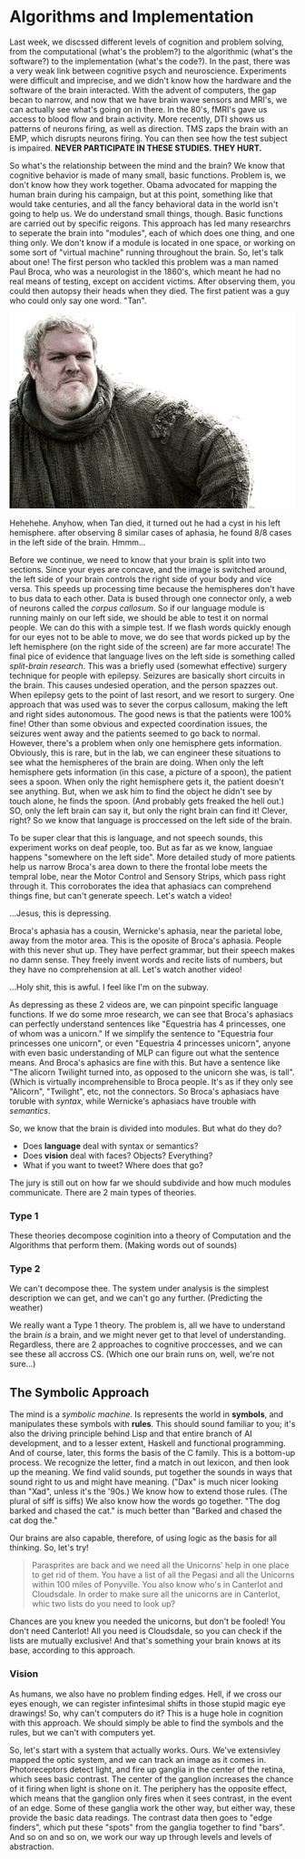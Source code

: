 # Algorithms and Implementation

Last week, we discssed different levels of cognition and problem solving, from the computational (what's the problem?) to the algorithmic (what's the software?) to the implementation (what's the code?). In the past, there was a very weak link between cognitive psych and neuroscience. Experiments were difficult and imprecise, and we didn't know how the hardware and the software of the brain interacted. With the advent of computers, the gap becan to narrow, and now that we have brain wave sensors and MRI's, we can actually see what's going on in there. In the 80's, fMRI's gave us access to blood flow and brain activity. More recently, DTI shows us patterns of neurons firing, as well as direction. TMS zaps the brain with an EMP, which disrupts neurons firing. You can then see how the test subject is impaired. **NEVER PARTICIPATE IN THESE STUDIES. THEY HURT.**

So what's the relationship between the mind and the brain? We know that cognitive behavior is made of many small, basic functions. Problem is, we don't know how they work together. Obama advocated for mapping the human brain during his campaign, but at this point, something like that would take centuries, and all the fancy behavioral data in the world isn't going to help us. We do understand small things, though. Basic functions are carried out by specific reigons. This approach has led many researchrs to seperate the brain into "modules", each of which does one thing, and one thing only. We don't know if a module is located in one space, or working on some sort of "virtual machine" running throughout the brain. So, let's talk about one! The first person who tackled this problem was a man named Paul Broca, who was a neurologist in the 1860's, which meant he had no real means of testing, except on accident victims. After observing them, you could then autopsy their heads when they died. The first patient was a guy who could only say one word. "Tan".

![](../res/hodor.png)

Hehehehe. Anyhow, when Tan died, it turned out he had a cyst in his left hemisphere. after observing 8 similar cases of aphasia, he found 8/8 cases in the left side of the brain. Hmmm...

Before we continue, we need to know that your brain is split into two sections. Since your eyes are concave, and the image is switched around, the left side of your brain controls the right side of your body and vice versa. This speeds up processing time because the hemispheres don't have to bus data to each other. Data is bused through one connector only, a web of neurons called the *corpus callosum*. So if our language module is running mainly on our left side, we should be able to test it on normal people. We can do this with a simple test. If we flash words quickly enough for our eyes not to be able to move, we do see that words picked up by the left hemisphere (on the right side of the screen) are far more accurate! The final pice of evidence that language lives on the left side is something called *split-brain research*. This was a briefly used (somewhat effective) surgery technique for people with epilepsy. Seizures are basically short circuits in the brain. This causes undesied operation, and the person spazzes out. When epilepsy gets to the point of last resort, and we resort to surgery. One approach that was used was to sever the corpus callosum, making the left and right sides autonomous. The good news is that the patients were 100% fine! Other than some obvious and expected coordination issues, the seizures went away and the patients seemed to go back to normal. However, there's a problem when only one hemisphere gets information. Obviously, this is rare, but in the lab, we can engineer these situations to see what the hemispheres of the brain are doing. When only the left hemisphere gets information (in this case, a picture of a spoon), the patient sees a spoon. When only the right hemisphere gets it, the patient doesn't see anything. But, when we ask him to find the object he didn't see by touch alone, he finds the spoon. (And probably gets freaked the hell out.) SO, only the left brain can say it, but only the right brain can find it! Clever, right? So we know that language is proccessed on the left side of the brain.

To be super clear that this is language, and not speech sounds, this experiment works on deaf people, too. But as far as we know, languae happens "somewhere on the left side". More detailed study of more patients help us narrow Broca's area down to there the frontal lobe meets the tempral lobe, near the Motor Control and Sensory Strips, which pass right through it. This corroborates the idea that aphasiacs can comprehend things fine, but can't generate speech. Let's watch a video!

...Jesus, this is depressing.

Broca's aphasia has a cousin, Wernicke's aphasia, near the parietal lobe, away from the motor area. This is the oposite of Broca's aphasia. People with this never shut up. They have perfect grammar, but their speech makes no damn sense. They freely invent words and recite lists of numbers, but they have no comprehension at all. Let's watch another video!

...Holy shit, this is awful. I feel like I'm on the subway.

As depressing as these 2 videos are, we can pinpoint specific language functions. If we do some mroe research, we can see that Broca's aphasiacs can perfectly understand sentences like "Equestria has 4 princesses, one of whom was a unicorn." If we simplify the sentence to "Equestria four princesses one unicorn", or even "Equestria 4 princesses unicorn", anyone with even basic understanding of MLP can figure out what the sentence means. And Broca's aphasics are fine with this. But have a sentence like "The alicorn Twilight turned into, as opposed to the unicorn she was, is tall". (Which is virtually incomprehensible to Broca people. It's as if they only see "Alicorn", "Twilight", etc, not the connectors. So Broca's aphasiacs have toruble with *syntax*, while Wernicke's aphasiacs have trouble with *semantics*.

So, we know that the brain is divided into modules. But what do they do?

* Does **language** deal with syntax or semantics?
* Does **vision** deal with faces? Objects? Everything?
* What if you want to tweet? Where does that go?

The jury is still out on how far we should subdivide and how much modules communicate. There are 2 main types of theories.

### Type 1

These theories decompose coginition into a theory of Computation and the Algorithms that perform them. (Making words out of sounds)

### Type 2

We can't decompose thee. The system under analysis is the simplest description we can get, and we can't go any further. (Predicting the weather)

We really want a Type 1 theory. The problem is, all we have to understand the brain *is* a brain, and we might never get to that level of understanding. Regardless, there are 2 approaches to cognitive proccesses, and we can see these all accross CS. (Which one our brain runs on, well, we're not sure...)

## The Symbolic Approach

The mind is a *symbolic machine*. Is represents the world in **symbols**, and manipulates these symbols with **rules**. This should sound familiar to you; it's also the driving principle behind Lisp and that entire branch of AI development, and to a lesser extent, Haskell and functional programming. And of course, later, this forms the basis of the C family. This is a bottom-up process. We recognize the letter, find a match in out lexicon, and then look up the meaning. We find valid sounds, put together the sounds in ways that sound right to us and might have meaning. ("Dax" is much nicer looking than "Xad", unless it's the '90s.) We know how to extend those rules. (The plural of siff is siffs) We also know how the words go together. "The dog barked and chased the cat." is much better than "Barked and chased the cat dog the."

Our brains are also capable, therefore, of using logic as the basis for all thinking. So, let's try!

> Parasprites are back and we need all the Unicorns' help in one place to get rid of them. You have a list of all the Pegasi and all the Unicorns within 100 miles of Ponyville. You also know who's in Canterlot and Cloudsdale. In order to make sure all the unicorns are in Canterlot, whic two lists do you need to look up?

Chances are you knew you needed the unicorns, but don't be fooled! You don't need Canterlot! All you need is Cloudsdale, so you can check if the lists are mutually exclusive! And that's something your brain knows at its base, according to this approach.

### Vision

As humans, we also have no problem finding edges. Hell, if we cross our eyes enough, we can register infintesimal shifts in those stupid magic eye drawings! So, why can't computers do it? This is a huge hole in cognition with this approach. We should simply be able to find the symbols and the rules, but we can't with computers yet.

So, let's start with a system that actually works. Ours. We've extensivley mapped the optic system, and we can track an image as it comes in. Photoreceptors detect light, and fire up ganglia in the center of the retina, which sees basic contrast. The center of the ganglion increases the chance of it firing when light is shone on it. The periphery has the opposite effect, which means that the ganglion only fires when it sees contrast, in the event of an edge. Some of these ganglia work the other way, but either way, these provide the basic data readings. The contrast data then goes to "edge finders", which put these "spots" from the ganglia together to find "bars". And so on and so on, we work our way up through levels and levels of abstraction.
